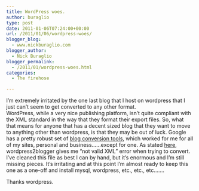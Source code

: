 ```yaml
---
title: WordPress woes.
author: buraglio
type: post
date: 2011-01-06T07:24:00+00:00
url: /2011/01/06/wordpress-woes/
blogger_blog:
  - www.nickburaglio.com
blogger_author:
  - Nick Buraglio
blogger_permalink:
  - /2011/01/wordpress-woes.html
categories:
  - The firehose

---
```

I&#8217;m extremely irritated by the one last blog that I host on wordpress that I just can&#8217;t seem to get converted to <span>any<span></span></span> other format.   
WordPress, while a very nice publishing platform, isn&#8217;t quite compliant with the XML standard in the way that they format their export files. So, what that means for anyone that has a decent sized blog that they want to move to anything other than wordpress, is that they may be out of luck. Google has a pretty robust set of [blog conversion tools][1], which worked for me for all of my sites, personal and business&#8230;&#8230;except for one. As stated [here][2], wordpress2blogger gives me &#8220;not valid XML&#8221; error when trying to convert. I&#8217;ve cleaned this file as best I can by hand, but it&#8217;s enormous and I&#8217;m still missing pieces. It&#8217;s irritating and at this point I&#8217;m almost ready to keep this one as a one-off and install mysql, wordpress, etc., etc., etc&#8230;&#8230;.

Thanks wordpress.

 [1]: http://code.google.com/p/google-blog-converters-appengine/
 [2]: http://code.google.com/p/google-blog-converters-appengine/issues/detail?id=45